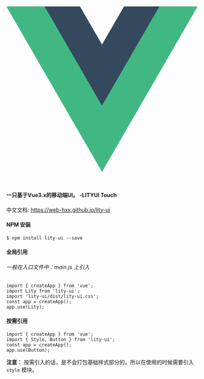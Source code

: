 <p align="center">
    <br>
    <a href="https://web-hxx.github.io/lity-ui" style="width:200px;height:200px">
         <svg xmlns="http://www.w3.org/2000/svg" viewBox="0 0 261.76 226.69"><path d="M161.096.001l-30.225 52.351L100.647.001H-.005l130.877 226.688L261.749.001z" fill="#41b883"/><path d="M161.096.001l-30.225 52.351L100.647.001H52.346l78.526 136.01L209.398.001z" fill="#34495e"/></svg>
    </a>
    <br>
</p>
<br/>

#### 一只基于Vue3.x的移动端UI。 -LITYUI Touch

中文文档: <a href="https://web-hxx.github.io/lity-ui"> https://web-hxx.github.io/lity-ui </a>  


#### NPM 安装

```
$ npm install lity-ui --save
```
#### 全局引用
###### 一般在入口文件中：main.js 上引入

```
import { createApp } from 'vue';
import Lity from 'lity-ui';
import 'lity-ui/dist/lity-ui.css';
const app = createApp();
app.use(Lity);
```
#### 按需引用

```
import { createApp } from 'vue';
import { Style, Button } from 'lity-ui';
const app = createApp();
app.use(Button);
```
<p><strong style="font-weight: 800;">注意：</strong> 按需引入的话，是不会打包基础样式部分的，所以在使用的时候需要引入 <code>style</code> 模块。</p>